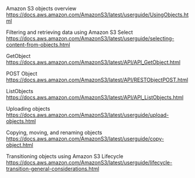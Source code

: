 Amazon S3 objects overview
https://docs.aws.amazon.com/AmazonS3/latest/userguide/UsingObjects.html

Filtering and retrieving data using Amazon S3 Select
https://docs.aws.amazon.com/AmazonS3/latest/userguide/selecting-content-from-objects.html

GetObject
https://docs.aws.amazon.com/AmazonS3/latest/API/API_GetObject.html

POST Object
https://docs.aws.amazon.com/AmazonS3/latest/API/RESTObjectPOST.html

ListObjects
https://docs.aws.amazon.com/AmazonS3/latest/API/API_ListObjects.html

Uploading objects
https://docs.aws.amazon.com/AmazonS3/latest/userguide/upload-objects.html

Copying, moving, and renaming objects
https://docs.aws.amazon.com/AmazonS3/latest/userguide/copy-object.html

Transitioning objects using Amazon S3 Lifecycle
https://docs.aws.amazon.com/AmazonS3/latest/userguide/lifecycle-transition-general-considerations.html
